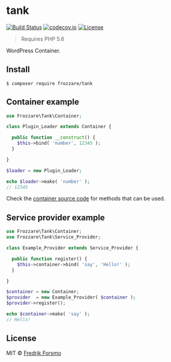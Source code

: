 # tank

[![Build Status](https://travis-ci.org/wpup/tank.svg?branch=master)](https://travis-ci.org/wpup/tank)  [![codecov.io](http://codecov.io/github/wpup/tank/coverage.svg?branch=master)](http://codecov.io/github/wpup/tank?branch=master)
[![License](https://img.shields.io/packagist/l/frozzare/tank.svg)](https://packagist.org/packages/frozzare/tank)

> Requires PHP 5.6

WordPress Container.

## Install

```
$ composer require frozzare/tank
```

## Container example

```php
use Frozzare\Tank\Container;

class Plugin_Loader extends Container {

  public function __construct() {
    $this->bind( 'number', 12345 );
  }

}

$loader = new Plugin_Loader;

echo $loader->make( 'number' );
// 12345
```

Check the [container source code](https://github.com/wpup/tank/blob/master/src/class-container.php) for methods that can be used.

## Service provider example

```php
use Frozzare\Tank\Container;
use Frozzare\Tank\Service_Provider;

class Example_Provider extends Service_Provider {

  public function register() {
    $this->container->bind( 'say', 'Hello!' );
  }

}

$container = new Container;
$provider  = new Example_Provider( $container );
$provider->register();

echo $container->make( 'say' );
// Hello!
```

## License

MIT © [Fredrik Forsmo](https://github.com/frozzare)
